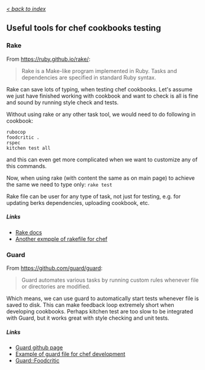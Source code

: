 _[< back to index](README.md)_

## Useful tools for chef cookbooks testing

### Rake
From https://ruby.github.io/rake/:
>Rake is a Make-like program implemented in Ruby. Tasks and dependencies are specified in standard Ruby syntax.

Rake can save lots of typing, when testing chef cookbooks.
Let's assume we just have finished working with cookbook and want to check is all is fine and sound by running style check and tests.

Without using rake or any other task tool, we would need to do following in cookbook:
```shell
rubocop
foodcritic .
rspec
kitchen test all
```
and this can even get more complicated when we want to customize any of this commands.

Now, when using rake (with content the same as on main page) to achieve the same we need to type only:
`rake test`

Rake file can be user for any type of task, not just for testing, e.g. for updating berks dependencies, uploading cookbook, etc.

##### Links
- [Rake docs](https://ruby.github.io/rake/)
- [Another exmpple of rakefile for chef](https://github.com/chef-cookbooks/chef-server/blob/master/Rakefile)

### Guard
From https://github.com/guard/guard:
>Guard automates various tasks by running custom rules whenever file or directories are modified.

Which means, we can use guard to automatically start tests whenever file is saved to disk. This can make feedback loop extremely short when developing cookbooks.
Perhaps kitchen test are too slow to be integrated with Guard, but it works great with style checking and unit tests.

##### Links
- [Guard github page](https://github.com/guard/guard)
- [Example of guard file for chef development](https://gist.github.com/micgo/8226787)
- [Guard::Foodcritic](https://github.com/Nordstrom/guard-foodcritic)
